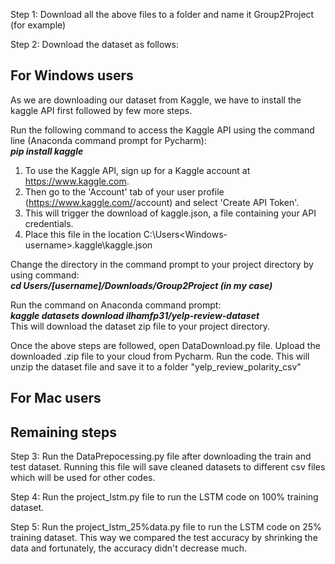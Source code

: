 Step 1: Download all the above files to a folder and name it Group2Project (for example)

Step 2: Download the dataset as follows:
## For Windows users
As we are downloading our dataset from Kaggle, we have to install the kaggle API first followed by few more steps.

Run the following command to access the Kaggle API using the command line (Anaconda command prompt for Pycharm):    
***pip install kaggle***

1. To use the Kaggle API, sign up for a Kaggle account at https://www.kaggle.com. 
2. Then go to the 'Account' tab of your user profile (https://www.kaggle.com/<username>/account) and select 'Create API Token'. 
3. This will trigger the download of kaggle.json, a file containing your API credentials. 
4. Place this file in the location C:\Users\<Windows-username>\.kaggle\kaggle.json

Change the directory in the command prompt to your project directory by using command:    
***cd Users/[username]/Downloads/Group2Project (in my case)***

Run the command on Anaconda command prompt:    
***kaggle datasets download ilhamfp31/yelp-review-dataset***    
This will download the dataset zip file to your project directory.

Once the above steps are followed, open DataDownload.py file. Upload the downloaded .zip file to your cloud from Pycharm. Run the code. This will unzip the dataset file and save it to a folder "yelp_review_polarity_csv"

## For Mac users

## Remaining steps
Step 3: Run the DataPrepocessing.py file after downloading the train and test dataset. Running this file will save cleaned datasets to different csv files which will be used for other codes.

Step 4: Run the project_lstm.py file to run the LSTM code on 100% training dataset.

Step 5: Run the project_lstm_25%data.py file to run the LSTM code on 25% training dataset. This way we compared the test accuracy by shrinking the data and fortunately, the accuracy didn't decrease much.
